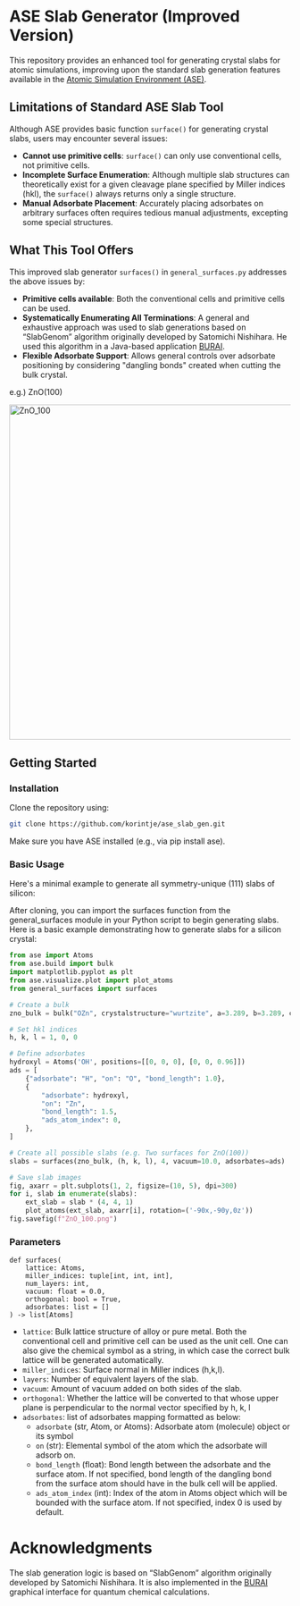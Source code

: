 # ASE Slab Generator (Improved Version)

This repository provides an enhanced tool for generating crystal slabs for atomic simulations, improving upon the standard slab generation features available in the [Atomic Simulation Environment (ASE)](https://wiki.fysik.dtu.dk/ase/).

## Limitations of Standard ASE Slab Tool

Although ASE provides basic function `surface()` for generating crystal slabs, users may encounter several issues:

- **Cannot use primitive cells**: `surface()` can only use conventional cells, not primitive cells.
- **Incomplete Surface Enumeration**: Although multiple slab structures can theoretically exist for a given cleavage plane specified by Miller indices (hkl), the `surface()` always returns only a single structure.
- **Manual Adsorbate Placement**: Accurately placing adsorbates on arbitrary surfaces often requires tedious manual adjustments, excepting some special structures.

## What This Tool Offers

This improved slab generator `surfaces()` in `general_surfaces.py` addresses the above issues by:

- **Primitive cells available**: Both the conventional cells and primitive cells can be used.
- **Systematically Enumerating All Terminations**: A general and exhaustive approach was used to slab generations based on “SlabGenom” algorithm originally developed by Satomichi Nishihara. He used this algorithm in a Java-based application [BURAI](https://github.com/BURAI-team/burai).
- **Flexible Adsorbate Support**: Allows general controls over adsorbate positioning by considering "dangling bonds" created when cutting the bulk crystal.

e.g.) ZnO(100)

<img width="1200" height="600" alt="ZnO_100" src="https://github.com/user-attachments/assets/2d369f5f-eb58-4208-bd5e-5010cf9d75b4" />

## Getting Started

### Installation

Clone the repository using:

```bash
git clone https://github.com/korintje/ase_slab_gen.git
```

Make sure you have ASE installed (e.g., via pip install ase).

### Basic Usage

Here's a minimal example to generate all symmetry-unique (111) slabs of silicon:

After cloning, you can import the surfaces function from the general_surfaces module in your Python script to begin generating slabs.
Here is a basic example demonstrating how to generate slabs for a silicon crystal:

```python
from ase import Atoms
from ase.build import bulk
import matplotlib.pyplot as plt
from ase.visualize.plot import plot_atoms
from general_surfaces import surfaces

# Create a bulk
zno_bulk = bulk("OZn", crystalstructure="wurtzite", a=3.289, b=3.289, c=5.307, alpha=90.000, u=None)

# Set hkl indices
h, k, l = 1, 0, 0

# Define adsorbates
hydroxyl = Atoms('OH', positions=[[0, 0, 0], [0, 0, 0.96]])
ads = [
    {"adsorbate": "H", "on": "O", "bond_length": 1.0},
    {
        "adsorbate": hydroxyl, 
        "on": "Zn", 
        "bond_length": 1.5, 
        "ads_atom_index": 0,
    },            
]

# Create all possible slabs (e.g. Two surfaces for ZnO(100))
slabs = surfaces(zno_bulk, (h, k, l), 4, vacuum=10.0, adsorbates=ads)

# Save slab images
fig, axarr = plt.subplots(1, 2, figsize=(10, 5), dpi=300)
for i, slab in enumerate(slabs):
    ext_slab = slab * (4, 4, 1)
    plot_atoms(ext_slab, axarr[i], rotation=('-90x,-90y,0z'))
fig.savefig(f"ZnO_100.png")
```

### Parameters
```
def surfaces(
    lattice: Atoms,
    miller_indices: tuple[int, int, int],
    num_layers: int,
    vacuum: float = 0.0,
    orthogonal: bool = True,
    adsorbates: list = []
) -> list[Atoms]
```
- `lattice`: Bulk lattice structure of alloy or pure metal. Both the conventional cell and primitive cell can be used as the unit cell. One can also give the chemical symbol as a string, in which case the correct bulk lattice will be generated automatically.
- `miller_indices`: Surface normal in Miller indices (h,k,l).
- `layers`: Number of equivalent layers of the slab.
- `vacuum`: Amount of vacuum added on both sides of the slab.
- `orthogonal`: Whether the lattice will be converted to that whose upper plane is perpendicular to the normal vector specified by h, k, l
- `adsorbates`: list of adsorbates mapping formatted as below:
  - `adsorbate` (str, Atom, or Atoms): Adsorbate atom (molecule) object or its symbol
  - `on` (str): Elemental symbol of the atom which the adsorbate will adsorb on.
  - `bond_length` (float): Bond length between the adsorbate and the surface atom. If not specified, bond length of the dangling bond from the surface atom should have in the bulk cell will be applied.
  - `ads_atom_index` (int): Index of the atom in Atoms object which will be bounded with the surface atom. If not specified, index 0 is used by default.

# Acknowledgments
The slab generation logic is based on “SlabGenom” algorithm originally developed by Satomichi Nishihara. It is also implemented in the [BURAI](https://github.com/BURAI-team/burai) graphical interface for quantum chemical calculations.
